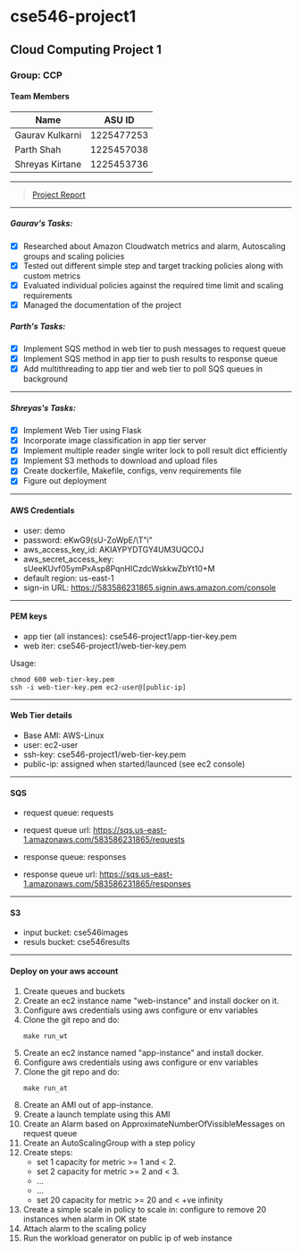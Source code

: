 # cse546-project1

## Cloud Computing Project 1

### Group: CCP

#### Team Members

| Name  | ASU ID  |
|---|---|
| Gaurav Kulkarni  |  1225477253 |
| Parth Shah | 1225457038 |
| Shreyas Kirtane | 1225453736 |

-----

> [Project Report](https://docs.google.com/document/d/1eQ5AvgC0n3BekTS4ZtOBorB4yhmfZ7G9/edit?usp=sharing&ouid=107186202899619445000&rtpof=true&sd=true)

-----

##### Gaurav's Tasks:

- [x] Researched about Amazon Cloudwatch metrics and alarm, Autoscaling groups and scaling policies
- [x] Tested out different simple step and target tracking policies along with custom metrics
- [x] Evaluated individual policies against the required time limit and scaling requirements
- [x] Managed the documentation of the project

##### Parth's Tasks:

- [x] Implement SQS method in web tier to push messages to request queue
- [x] Implement SQS method in app tier to push results to response queue
- [x] Add multithreading to app tier and web tier to poll SQS queues in background

-----

##### Shreyas's Tasks:

- [x] Implement Web Tier using Flask
- [x] Incorporate image classification in app tier server
- [x] Implement multiple reader single writer lock to poll result dict efficiently
- [x] Implement S3 methods to download and upload files
- [x] Create dockerfile, Makefile, configs, venv requirements file
- [x] Figure out deployment

-----

#### AWS Credentials

* user: demo
* password: eKwG9(sU-ZoWpE/\T"i"
* aws_access_key_id: AKIAYPYDTGY4UM3UQCOJ
* aws_secret_access_key: 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
* default region: us-east-1
* sign-in URL: https://583586231865.signin.aws.amazon.com/console

-----

#### PEM keys

* app tier (all instances): cse546-project1/app-tier-key.pem
* web iter: cse546-project1/web-tier-key.pem

Usage:
```
chmod 600 web-tier-key.pem
ssh -i web-tier-key.pem ec2-user@[public-ip]
```

-----

#### Web Tier details

* Base AMI: AWS-Linux
* user: ec2-user
* ssh-key: cse546-project1/web-tier-key.pem
* public-ip: assigned when started/launced (see ec2 console)

-----

#### SQS

* request queue: requests
* request queue url: https://sqs.us-east-1.amazonaws.com/583586231865/requests

* response queue: responses
* response queue url: https://sqs.us-east-1.amazonaws.com/583586231865/responses

-----

#### S3

* input bucket: cse546images
* resuls bucket: cse546results

------

#### Deploy on your aws account

1. Create queues and buckets
2. Create an ec2 instance name "web-instance" and install docker on it.
3. Configure aws credentials using aws configure or env variables
4. Clone the git repo and do:
    ```
    make run_wt
    ```
4. Create an ec2 instance named "app-instance" and install docker.
5. Configure aws credentials using aws configure or env variables
6. Clone the git repo and do:
    ```
    make run_at
    ```
7. Create an AMI out of app-instance.
8. Create a launch template using this AMI
9. Create an Alarm based on ApproximateNumberOfVissibleMessages on request queue
10. Create an AutoScalingGroup with a step policy
11. Create steps:
    * set 1 capacity for metric >= 1 and < 2.
    * set 2 capacity for metric >= 2 and < 3.
    * ...
    * ...
    * set 20 capacity for metric >= 20 and < +ve infinity
13. Create a simple scale in policy to scale in:
    configure to remove 20 instances when alarm in OK state
14. Attach alarm to the scaling policy
15. Run the workload generator on public ip of web instance

